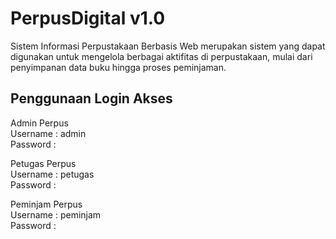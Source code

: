 # PerpusDigital v1.0
Sistem Informasi Perpustakaan Berbasis Web merupakan sistem yang dapat digunakan untuk mengelola berbagai aktifitas di perpustakaan, mulai dari penyimpanan data buku hingga proses peminjaman.

## Penggunaan Login Akses
            
Admin Perpus         
Username : admin     
Password :       
       
Petugas Perpus        
Username : petugas         
Password :        
         
Peminjam Perpus      
Username : peminjam        
Password :           
 
